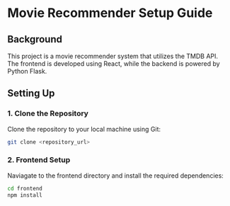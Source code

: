 # Movie Recommender Setup Guide

## Background

This project is a movie recommender system that utilizes the TMDB API. The frontend is developed using React, while the backend is powered by Python Flask.

## Setting Up

### 1. Clone the Repository

Clone the repository to your local machine using Git:

```bash
git clone <repository_url>
```

### 2. Frontend Setup

Naviagate to the frontend directory and install the required dependencies:

```bash
cd frontend
npm install
```

